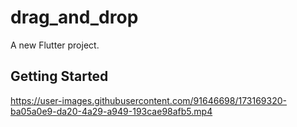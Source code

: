 # drag_and_drop

A new Flutter project.

## Getting Started



https://user-images.githubusercontent.com/91646698/173169320-ba05a0e9-da20-4a29-a949-193cae98afb5.mp4

